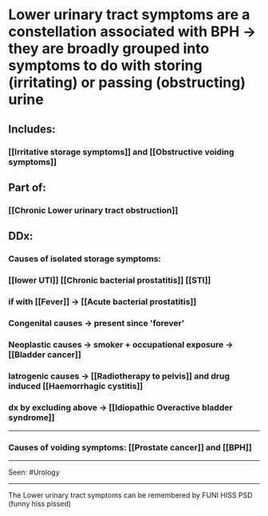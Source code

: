 # Lower urinary tract symptoms are a constellation associated with BPH → they are broadly grouped into symptoms to do with storing (irritating) or passing (obstructing) urine

## Includes: 
### [[Irritative storage symptoms]] and [[Obstructive voiding symptoms]]

## Part of:
### [[Chronic Lower urinary tract obstruction]]

## DDx:
### Causes of isolated storage symptoms:
### [[lower UTI]] [[Chronic bacterial prostatitis]] [[STI]]
### if with [[Fever]] -> [[Acute bacterial prostatitis]]
### Congenital causes -> present since 'forever'
### Neoplastic causes -> smoker + occupational exposure -> [[Bladder cancer]]
### Iatrogenic causes -> [[Radiotherapy to pelvis]] and drug induced [[Haemorrhagic cystitis]]
### dx by excluding above -> [[Idiopathic Overactive bladder syndrome]]

---
### Causes of voiding symptoms:  [[Prostate cancer]] and [[BPH]] 



---

Seen: #Urology 

---
The Lower urinary tract symptoms can be remembered by FUNI HISS PSD (funny hiss pissed)


